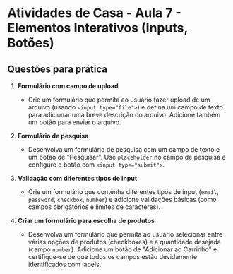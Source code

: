 # Atividades de Casa - Aula 7 - Elementos Interativos (Inputs, Botões)

## Questões para prática

1. **Formulário com campo de upload**  
   - Crie um formulário que permita ao usuário fazer upload de um arquivo (usando `<input type="file">`) e defina um campo de texto para adicionar uma breve descrição do arquivo. Adicione também um botão para enviar o arquivo.

2. **Formulário de pesquisa**  
   - Desenvolva um formulário de pesquisa com um campo de texto e um botão de "Pesquisar". Use `placeholder` no campo de pesquisa e configure o botão com `<input type="submit">`.

3. **Validação com diferentes tipos de input**  
   - Crie um formulário que contenha diferentes tipos de input (`email`, `password`, `checkbox`, `number`) e adicione validações básicas (como campos obrigatórios e limites de caracteres).

4. **Criar um formulário para escolha de produtos**  
   - Desenvolva um formulário que permita ao usuário selecionar entre várias opções de produtos (checkboxes) e a quantidade desejada (campo `number`). Adicione um botão de "Adicionar ao Carrinho" e certifique-se de que todos os campos estão devidamente identificados com labels.
